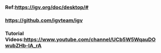### Ref:https://igv.org/doc/desktop/#  
### https://github.com/igvteam/igv  
### Tutorial Videos:https://www.youtube.com/channel/UCb5W5WqauDOwubZHb-IA_rA 
